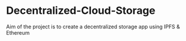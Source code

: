 # Decentralized-Cloud-Storage
Aim of the project is to create a decentralized storage app using IPFS &amp; Ethereum
